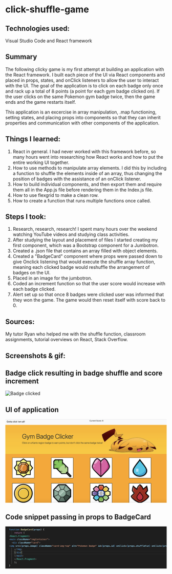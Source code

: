 # click-shuffle-game


## Technologies used:
Visual Studio Code and React framework

## Summary 
The following clicky game is my first attempt at building an application with the React framework. I built each piece of the UI via React components and placed in props, states, and onClick listeners to allow the user to interact with the UI. The goal of the application is to click on each badge only once and rack up a total of 8 points (a point for each gym badge clicked on). If the user clicks on the same Pokemon gym badge twice, then the game ends and the game restarts itself. 

This application is an excercise in array manipulation, .map functioning, setting states, and placing props into components so that they can inherit properties and communication with other components of the application. 

## Things I learned:

1. React in general. I had never worked with this framework before, so many hours went into researching how React works and how to put the entire working UI together. 
2. How to use methods to manipulate array elements. I did this by including a function to shuffle the elements inside of an array, thus changing the position of badges with the assistance of an onClick listener. 
3. How to build individual components, and then export them and require them all in the App.js file before rendering them in the Index.js file.
4. How to use flexgrid to make a clean row. 
5. How to create a function that runs multiple functions once called.

## Steps I took:
1. Research, research, research! I spent many hours over the weekend watching YouTube videos and studying class activities. 
2. After studying the layout and placement of files I started creating my first component, which was a Bootstrap component for a Jumbotron.
3. Created a .json file that contains an array filled with object elements. 
4. Created a "BadgeCard" component where props were passed down to give Onclick listening that would execute the shuffle array function, meaning each clicked badge would reshuffle the arrangement of badges on the UI.
5. Placed in an image for the jumbotron.
6. Coded an increment function so that the user score would increase with each badge clicked. 
7. Alert set up so that once 8 badges were clicked user was informed that they won the game. The game would then reset itself with score back to 0.

## Sources: 
My tutor Ryan who helped me with the shuffle function, classroom assignments, tutorial overviews on React, Stack Overflow.

## Screenshots & gif:

## Badge click resulting in badge shuffle and score increment
![Badge clicked](https://github.com/demonaco/click-shuffle-game/blob/master/click/public/badge.gif)

## UI of application
![UI](https://github.com/demonaco/click-shuffle-game/blob/master/click/public/Screen%20Shot%202020-02-19%20at%205.10.54%20PM.png)

## Code snippet passing in props to BadgeCard
![Passing props](https://github.com/demonaco/click-shuffle-game/blob/master/click/public/Screen%20Shot%202020-02-19%20at%205.12.16%20PM.png)
